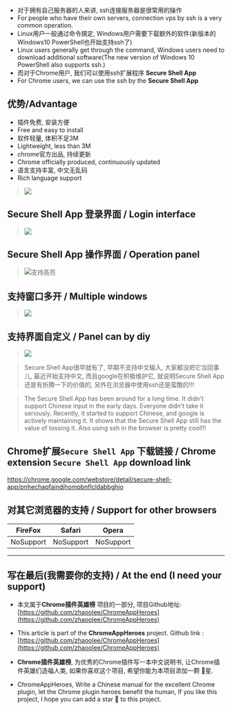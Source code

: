 - 对于拥有自己服务器的人来讲, ssh连接服务器是很常用的操作
- For people who have their own servers, connection vps by ssh is a very common operation.
- Linux用户一般通过命令搞定, Windows用户需要下载额外的软件(新版本的Windows10 PowerShell也开始支持ssh了)
- Linux users generally get through the command, Windows users need to download additional software(The new version of Windows 10 PowerShell also supports ssh.)
- 而对于Chrome用户, 我们可以使用ssh扩展程序 **Secure Shell App**
- For Chrome users, we can use the ssh by the **Secure Shell App**
## 优势/Advantage
- 插件免费, 安装方便
- Free and easy to install
- 软件轻量, 体积不足3M 
- Lightweight, less than 3M
- chrome官方出品, 持续更新
- Chrome officially produced, continuously updated
- 语言支持丰富, 中文无乱码
- Rich language support


> ![](https://v2fy.com/asset/003_secure_shell_app/c7d94a6e5fc346489514f20d4a73616f.png)

## Secure Shell App 登录界面 / Login interface
> ![](https://v2fy.com/asset/003_secure_shell_app/639a15198f6047638974b9c7470a0770.png)
## Secure Shell App 操作界面 / Operation panel
> ![支持高亮](https://v2fy.com/asset/003_secure_shell_app/2bb916abf8234c829f2b1bde03ec4398.png)

## 支持窗口多开 / Multiple windows
> ![](https://v2fy.com/asset/003_secure_shell_app/070a384456fa4e22815bf5944d7a0b34.png)

## 支持界面自定义 / Panel can by diy

> ![](https://v2fy.com/asset/003_secure_shell_app/ccc82a56ecf544f59b58ce99e71967cd.png)


> Secure Shell App很早就有了, 早期不支持中文输入, 大家都没把它当回事儿, 最近开始支持中文, 而且google在积极维护它, 就说明Secure Shell App还是有折腾一下的价值的, 另外在浏览器中使用ssh还是蛮酷的!!!

> The Secure Shell App has been around for a long time. It didn't support Chinese input in the early days. Everyone didn't take it seriously. Recently, it started to support Chinese, and google is actively maintaining it. It shows that the Secure Shell App still has the value of tossing it. Also using ssh in the browser is pretty cool!!!


## Chrome扩展`Secure Shell App` 下载链接 / Chrome extension `Secure Shell App` download link

https://chrome.google.com/webstore/detail/secure-shell-app/pnhechapfaindjhompbnflcldabbghjo


## 对其它浏览器的支持 / Support for other browsers

| FireFox | Safari | Opera |
| - | - | - |
| NoSupport | NoSupport | NoSupport | 


---


## 写在最后(我需要你的支持) / At the end (I need your support)

- 本文属于**Chrome插件英雄榜** 项目的一部分, 项目Github地址: [https://github.com/zhaoolee/ChromeAppHeroes](https://github.com/zhaoolee/ChromeAppHeroes)


- This article is part of the **ChromeAppHeroes** project. Github link : [https://github.com/zhaoolee/ChromeAppHeroes](https://github.com/zhaoolee/ChromeAppHeroes) 

- **Chrome插件英雄榜**, 为优秀的Chrome插件写一本中文说明书, 让Chrome插件英雄们造福人类, 如果你喜欢这个项目, 希望你能为本项目添加一颗 🌟星.

- ChromeAppHeroes, Write a Chinese manual for the excellent Chrome plugin, let the Chrome plugin heroes benefit the human, If you like this project, I hope you can add a star 🌟 to this project.



